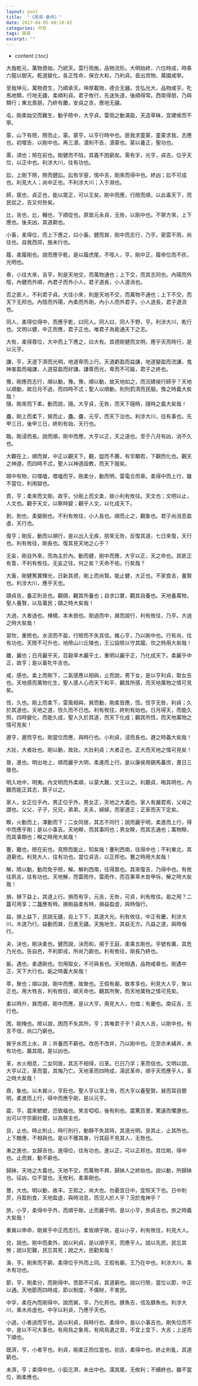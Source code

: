 ```yaml
---
layout: post
title:  "《周易·彖传》"
date: 2017-04-05 00:10:02
categories: 中哲
tags: 周易
excerpt: ""
---
```


* content
{:toc}

大哉乾元，萬物資始，乃統天。雲行雨施，品物流形。大明始終，六位時成，時乘六龍以御天。乾道變化，各正性命，保合大和，乃利貞。首出庶物，萬國咸寧。

至哉坤元，萬物資生，乃順承天。坤厚載物，德合无疆。含弘光大，品物咸亨。牝馬地類，行地无疆，柔順利貞。君子攸行，先迷失道，後順得常。西南得朋，乃與類行；東北喪朋，乃終有慶。安貞之吉，應地无疆。

屯，剛柔始交而難生，動乎險中，大亨貞。雷雨之動滿盈，天造草昧，宜建侯而不寧。

蒙，山下有險，險而止，蒙。蒙亨，以亨行時中也。匪我求童蒙，童蒙求我，志應也。初噬告，以剛中也。再三瀆，瀆則不告，瀆蒙也。蒙以養正，聖功也。

需，須也；險在前也。剛健而不陷，其義不困窮矣。需有孚，光亨，貞吉。位乎天位，以正中也。利涉大川，往有功也。

訟，上剛下險，險而健訟。訟有孚窒，惕中吉，剛來而得中也。終凶；訟不可成也。利見大人；尚中正也。不利涉大川；入于淵也。

師，眾也，貞正也，能以眾正，可以王矣。剛中而應，行險而順，以此毒天下，而民從之，吉又何咎矣。

比，吉也，比，輔也，下順從也。原筮元永貞，无咎，以剛中也。不寧方來，上下應也。後夫凶，其道窮也。

小畜，柔得位，而上下應之，曰小畜。健而巽，剛中而志行，乃亨。密雲不雨，尚往也。自我西郊，施未行也。

履，柔履剛也。說而應乎乾，是以履虎尾，不咥人，亨。剛中正，履帝位而不疚，光明也。

泰，小往大來，吉亨。則是天地交，而萬物通也；上下交，而其志同也。內陽而外陰，內健而外順，內君子而外小人，君子道長，小人道消也。

否之匪人，不利君子貞。大往小來，則是天地不交，而萬物不通也；上下不交，而天下无邦也。內陰而外陽，內柔而外剛，內小人而外君子。小人道長，君子道消也。

同人，柔得位得中，而應乎乾，曰同人。同人曰，同人于野，亨。利涉大川，乾行也。文明以健，中正而應，君子正也。唯君子為能通天下之志。

大有，柔得尊位，大中而上下應之，曰大有。其德剛健而文明，應乎天而時行，是以元亨。

謙，亨，天道下濟而光明，地道卑而上行。天道虧盈而益謙，地道變盈而流謙，鬼神害盈而福謙，人道惡盈而好謙。謙尊而光，卑而不可踰，君子之終也。

豫，剛應而志行，順以動，豫。豫，順以動，故天地如之，而況建侯行師乎？天地以順動，故日月不過，而四時不忒；聖人以順動，則刑罰清而民服。豫之時義大矣哉！
​	
隨，剛來而下柔，動而說，隨。大亨貞，无咎，而天下隨時，隨時之義大矣哉！

蠱，剛上而柔下，巽而止，蠱。蠱，元亨，而天下治也。利涉大川，往有事也。先甲三日，後甲三日，終則有始，天行也。

臨，剛浸而長。說而順，剛中而應，大亨以正，天之道也。至于八月有凶，消不久也。

大觀在上，順而巽，中正以觀天下。觀，盥而不薦，有孚顒若，下觀而化也。觀天之神道，而四時不忒，聖人以神道設教，而天下服矣。

頤中有物，曰噬嗑，噬嗑而亨。剛柔分，動而明，雷電合而章。柔得中而上行，雖不當位，利用獄也。

賁，亨；柔來而文剛，故亨。分剛上而文柔，故小利有攸往。天文也；文明以止，人文也。觀乎天文，以察時變；觀乎人文，以化成天下。

剝，剝也，柔變剛也。不利有攸往，小人長也。順而止之，觀象也。君子尚消息盈虛，天行也。

復亨；剛反，動而以順行，是以出入无疾，朋來无咎。反復其道，七日來復，天行也。利有攸往，剛長也。復其見天地之心乎？

无妄，剛自外來，而為主於內。動而健，剛中而應，大亨以正，天之命也。其匪正有眚，不利有攸往。无妄之往，何之矣？天命不佑，行矣哉？

大畜，剛健篤實輝光，日新其德，剛上而尚賢。能止健，大正也。不家食吉，養賢也。利涉大川，應乎天也。

頤貞吉，養正則吉也。觀頤，觀其所養也；自求口實，觀其自養也。天地養萬物，聖人養賢，以及萬民；頤之時大矣哉！

大過，大者過也。棟橈，本末弱也。剛過而中，巽而說行，利有攸往，乃亨。大過之時大矣哉！

習坎，重險也。水流而不盈，行險而不失其信。維心亨，乃以剛中也。行有尚，往有功也。天險不可升也，地險山川丘陵也，王公設險以守其國，坎之時用大矣哉！

離，麗也；日月麗乎天，百穀草木麗乎土，重明以麗乎正，乃化成天下。柔麗乎中正，故亨；是以畜牝牛吉也。

咸，感也。柔上而剛下，二氣感應以相與，止而說，男下女，是以亨利貞，取女吉也。天地感而萬物化生，聖人感人心而天下和平，觀其所感，而天地萬物之情可見矣。

恆，久也。剛上而柔下，雷風相與，巽而動，剛柔皆應，恆。恆亨无咎，利貞；久於其道也，天地之道，恆久而不已也。利有攸往，終則有始也。日月得天，而能久照，四時變化，而能久成，聖人久於其道，而天下化成；觀其所恆，而天地萬物之情可見矣！

遯亨，遯而亨也。剛當位而應，與時行也。小利貞，浸而長也。遯之時義大矣哉！

大壯，大者壯也。剛以動，故壯。大壯利貞；大者正也。正大而天地之情可見矣！

晉，進也。明出地上，順而麗乎大明，柔進而上行。是以康侯用錫馬蕃庶，晝日三接也。

明入地中，明夷。內文明而外柔順，以蒙大難，文王以之。利艱貞，晦其明也，內難而能正其志，箕子以之。

家人，女正位乎內，男正位乎外，男女正，天地之大義也。家人有嚴君焉，父母之謂也。父父，子子，兄兄，弟弟，夫夫，婦婦，而家道正；正家而天下定矣。

睽，火動而上，澤動而下；二女同居，其志不同行；說而麗乎明，柔進而上行，得中而應乎剛；是以小事吉。天地睽，而其事同也；男女睽，而其志通也；萬物睽，而其事類也；睽之時用大矣哉！

蹇，難也，險在前也。見險而能止，知矣哉！蹇利西南，往得中也；不利東北，其道窮也。利見大人，往有功也。當位貞吉，以正邦也。蹇之時用大矣哉！

解，險以動，動而免乎險，解。解利西南，往得眾也。其來復吉，乃得中也。有攸往夙吉，往有功也。天地解，而雷雨作，雷雨作，而百果草木皆甲坼，解之時大矣哉！

損，損下益上，其道上行。損而有孚，元吉，无咎，可貞，利有攸往。曷之用？二簋可用享；二簋應有時。損剛益柔有時，損益盈虛，與時偕行。

益，損上益下，民說无疆，自上下下，其道大光。利有攸往，中正有慶。利涉大川，木道乃行。益動而巽，日進无疆。天施地生，其益无方。凡益之道，與時偕行。

夬，決也，剛決柔也。健而說，決而和，揚于王庭，柔乘五剛也。孚號有厲，其危乃光也。告自邑，不利即戎，所尚乃窮也。利有攸往，剛長乃終也。

姤，遇也，柔遇剛也。勿用取女，不可與長也。天地相遇，品物咸章也。剛遇中正，天下大行也。姤之時義大矣哉！

萃，聚也；順以說，剛中而應，故聚也。王假有廟，致孝享也。利見大人亨，聚以正也。用大牲吉，利有攸往，順天命也。觀其所聚，而天地萬物之情可見矣。

柔以時升，巽而順，剛中而應，是以大亨。用見大人，勿恤；有慶也。南征吉，志行也。

困，剛掩也。險以說，困而不失其所，亨；其唯君子乎？貞大人吉，以剛中也。有言不信，尚口乃窮也。

巽乎水而上水，井；井養而不窮也。改邑不改井，乃以剛中也。汔至亦未繘井，未有功也。羸其瓶，是以凶也。

革，水火相息，二女同居，其志不相得，曰革。巳日乃孚；革而信也。文明以說，大亨以正，革而當，其悔乃亡。天地革而四時成，湯武革命，順乎天而應乎人，革之時大矣哉！

鼎，象也。以木巽火，亨飪也。聖人亨以享上帝，而大亨以養聖賢。巽而耳目聰明，柔進而上行，得中而應乎剛，是以元亨。

震，亨。震來虩虩，恐致福也。笑言啞啞，後有則也。震驚百里，驚遠而懼邇也。出可以守宗廟社稷，以為祭主也。

艮，止也。時止則止，時行則行，動靜不失其時，其道光明。艮其止，止其所也。上下敵應，不相與也。是以不獲其身，行其庭不見其人，无咎也。

漸之進也，女歸吉也。進得位，往有功也。進以正，可以正邦也。其位剛，得中也。止而巽，動不窮也。

歸妹，天地之大義也。天地不交，而萬物不興，歸妹人之終始也。說以動，所歸妹也。征凶，位不當也。无攸利，柔乘剛也。

豐，大也。明以動，故丰。王假之，尚大也。勿憂宜日中，宜照天下也。日中則昃，月盈則食，天地盈虛，與時消息，而況人於人乎？況於鬼神乎？

旅，小亨，柔得中乎外，而順乎剛，止而麗乎明，是以小亨，旅貞吉也。旅之時義大矣哉！

重巽以申命，剛巽乎中正而志行。柔皆順乎剛，是以小亨，利有攸往，利見大人。

兌，說也。剛中而柔外，說以利貞，是以順乎天，而應乎人。說以先民，民忘其勞；說以犯難，民忘其死；說之大，民勸矣哉！

渙，亨。剛來而不窮，柔得位乎外而上同。王假有廟，王乃在中也。利涉大川，乘木有功也。

節，亨，剛柔分，而剛得中。苦節不可貞，其道窮也。說以行險，當位以節，中正以通。天地節而四時成，節以制度，不傷財，不害民。

中孚，柔在內而剛得中。說而巽，孚，乃化邦也。豚魚吉，信及豚魚也。利涉大川，乘木舟虛也。中孚以利貞，乃應乎天也。

小過，小者過而亨也。過以利貞，與時行也。柔得中，是以小事吉也。剛失位而不中，是以不可大事也。有飛鳥之象焉，有飛鳥遺之音，不宜上宜下，大吉；上逆而下順也。

既濟，亨，小者亨也。利貞，剛柔正而位當也。初吉，柔得中也。終止則亂，其道窮也。

未濟，亨；柔得中也。小狐汔濟，未出中也。濡其尾，无攸利；不續終也。雖不當位，剛柔應也。







